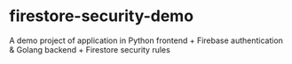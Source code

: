 # firestore-security-demo
A demo project of application in Python frontend + Firebase authentication &amp; Golang backend + Firestore security rules
